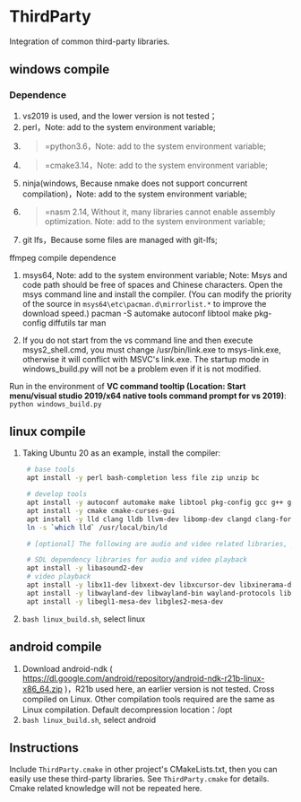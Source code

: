 ﻿# ThirdParty

Integration of common third-party libraries.

## windows compile

### Dependence
1. vs2019 is used, and the lower version is not tested；
2. perl，Note: add to the system environment variable;
3. >=python3.6，Note: add to the system environment variable;
4. >=cmake3.14，Note: add to the system environment variable;
5. ninja(windows, Because nmake does not support concurrent compilation)，Note: add to the system environment variable;
6. >=nasm 2.14, Without it, many libraries cannot enable assembly optimization. Note: add to the system environment variable;
7. git lfs，Because some files are managed with git-lfs;

ffmpeg compile dependence

1. msys64, Note: add to the system environment variable;
    Note: Msys and code path should be free of spaces and Chinese characters. Open the msys command line and install the compiler.
    (You can modify the priority of the source in `msys64\etc\pacman.d\mirrorlist.*` to improve the download speed.)
    pacman -S automake autoconf libtool make pkg-config diffutils tar man

2. If you do not start from the vs command line and then execute msys2_shell.cmd, you must change /usr/bin/link.exe to msys-link.exe, otherwise it will conflict with MSVC's link.exe. The startup mode in windows_build.py will not be a problem even if it is not modified.

Run in the environment of **VC command tooltip (Location: Start menu/visual studio 2019/x64 native tools command prompt for vs 2019)**:
`python windows_build.py`

## linux compile

1. Taking Ubuntu 20 as an example, install the compiler: 
   ```sh
    # base tools
    apt install -y perl bash-completion less file zip unzip bc

    # develop tools
    apt install -y autoconf automake make libtool pkg-config gcc g++ gdbserver nasm ninja-build diffutils patchelf gfortran libgomp1
    apt install -y cmake cmake-curses-gui
    apt install -y lld clang lldb llvm-dev libomp-dev clangd clang-format clang-tidy
    ln -s `which lld` /usr/local/bin/ld

    # [optional] The following are audio and video related libraries, you can change `BUILD_VIDEO_AUDIO` in linux_build.sh to select whether to compile

    # SDL dependency libraries for audio and video playback
    apt install -y libasound2-dev
    # video playback
    apt install -y libx11-dev libxext-dev libxcursor-dev libxinerama-dev libxi-dev libxrandr-dev libxrender-dev libxss-dev libxxf86vm-dev
    apt install -y libwayland-dev libwayland-bin wayland-protocols libegl1-mesa-dev libxkbcommon-dev
    apt install -y libegl1-mesa-dev libgles2-mesa-dev
   ```

2. `bash linux_build.sh`, select linux

## android compile

1. Download android-ndk ( https://dl.google.com/android/repository/android-ndk-r21b-linux-x86_64.zip )，R21b used here, an earlier version is not tested. Cross compiled on Linux. Other compilation tools required are the same as Linux compilation. Default decompression location：/opt
2. `bash linux_build.sh`, select android

## Instructions

Include `ThirdParty.cmake` in other project's CMakeLists.txt, then you can easily use these third-party libraries.
See `ThirdParty.cmake` for details. Cmake related knowledge will not be repeated here.
